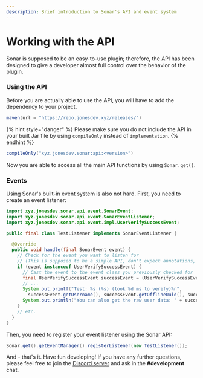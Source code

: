 ```yaml
---
description: Brief introduction to Sonar's API and event system
---
```


# Working with the API

Sonar is supposed to be an easy-to-use plugin; therefore, the API has been designed to give a developer almost full control over the behavior of the plugin.

### Using the API

Before you are actually able to use the API, you will have to add the dependency to your project.&#x20;

```gradle
maven(url = "https://repo.jonesdev.xyz/releases/")
```

{% hint style="danger" %}
Please make sure you do not include the API in your built Jar file by using `compileOnly` instead of `implementation`.
{% endhint %}

```gradle
compileOnly("xyz.jonesdev.sonar:api:<version>")
```

Now you are able to access all the main API functions by using `Sonar.get()`.

### Events

Using Sonar's built-in event system is also not hard. First, you need to create an event listener:

```java
import xyz.jonesdev.sonar.api.event.SonarEvent;
import xyz.jonesdev.sonar.api.event.SonarEventListener;
import xyz.jonesdev.sonar.api.event.impl.UserVerifySuccessEvent;

public final class TestListener implements SonarEventListener {

  @Override
  public void handle(final SonarEvent event) {
    // Check for the event you want to listen for
    // (This is supposed to be a simple API, don't expect annotations, priorities, etc.)
    if (event instanceof UserVerifySuccessEvent) {
      // Cast the event to the event class you previously checked for
      final UserVerifySuccessEvent successEvent = (UserVerifySuccessEvent) event;
      // ...
      System.out.printf("Test: %s (%s) (took %d ms to verify)%n",
        successEvent.getUsername(), successEvent.getOfflineUuid(), successEvent.getTimeTakenToVerify());
      System.out.println("You can also get the raw user data: " + successEvent.getUser());
    }
    // etc.
  }
}
```

Then, you need to register your event listener using the Sonar API:

```java
Sonar.get().getEventManager().registerListener(new TestListener());
```

And - that's it. Have fun developing! If you have any further questions, please feel free to join the [Discord server](https://jonesdev.xyz/discord) and ask in the **#development** chat.
